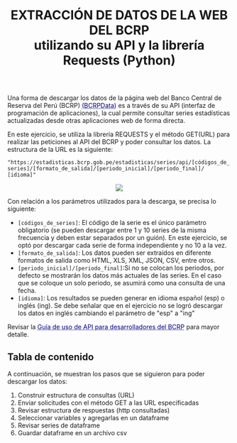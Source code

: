 # <p align="center"> EXTRACCIÓN DE DATOS DE LA WEB DEL BCRP<br/> utilizando su API y la librería Requests (Python) </p>
<br/>

<p style='text-align: justify;'> 

Una forma de descargar los datos de la página web del Banco Central de Reserva del Perú (BCRP) <a href="https://estadisticas.bcrp.gob.pe/estadisticas/series/" style="color: navy; text-decoration: underline;text-decoration-style: dotted;">(BCRPData)</a> es a través de su API (interfaz de programación de aplicaciones), la cual permite consultar series estadísticas actualizadas desde otras aplicaciones web de forma directa.

En este ejercicio, se utiliza la librería REQUESTS y el método GET(URL) para realizar las peticiones al API del BCRP y poder consultar los datos. La estructura de la URL es la siguiente:
    
`"https://estadisticas.bcrp.gob.pe/estadisticas/series/api/[códigos_de_series]/[formato_de_salida]/[periodo_inicial]/[periodo_final]/
  [idioma]"`
</p>

<p align="center";font-size:20pt>
  <img  src="https://user-images.githubusercontent.com/57914884/178173931-e2ab9892-aa06-472c-ba4d-ff8df27f0c99.png">
</p>

<p style='text-align: justify;'> 
    
Con relación a los parámetros utilizados para la descarga, se precisa lo siguiente:

- `[códigos_de_series]`: El código de la serie es el único parámetro obligatorio (se pueden descargar entre 1 y 10 series de la misma frecuencia y deben estar separados por un guión). En este ejercicio, se optó por descargar cada serie de forma independiente y no 10 a la vez. 
- `[formato_de_salida]`: Los datos pueden ser extraídos en diferente formatos de salida como HTML, XLS, XML, JSON, CSV, entre otros.
- `[periodo_inicial]/[periodo_final]`:Si no se colocan los periodos, por defecto se mostrarán los datos más actuales de las series. En el caso que se coloque un solo periodo, se asumirá como una consulta de una fecha.
- `[idioma]`: Los resultados se pueden generar en idioma español (esp) o inglés (ing). Se debe señalar que en el ejercicio no se logró descargar los datos en inglés cambiando el parámetro de "esp" a "ing"

Revisar la <a href="https://estadisticas.bcrp.gob.pe/estadisticas/series/ayuda/api" style="color: navy; text-decoration: underline;text-decoration-style: dotted;">Guía de uso de API para desarrolladores del BCRP</a> para mayor detalle.
   
</p>

## Tabla de contenido

A continuación, se muestran los pasos que se siguieron para poder descargar los datos:

<ol>
  <li>Construir estructura de consultas (URL)</li>
  <li>Enviar solicitudes con el método GET a las URL especificadas </li>
  <li>Revisar estructura de respuestas (http consultadas)</li>
  <li>Seleccionar variables y agregarlas en un dataframe</li>
  <li>Revisar series de dataframe </li>
  <li>Guardar dataframe en un archivo csv</li>
</ol>
